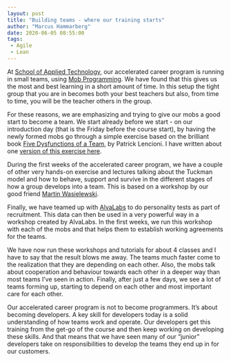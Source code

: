 ```yaml
---
layout: post
title: "Building teams - where our training starts"
author: "Marcus Hammarberg"
date: 2020-06-05 08:55:00
tags:
 - Agile
 - Lean
---
```


At [School of Applied Technology](https://salt.dev/), our accelerated career program is running in small teams, using [Mob Programming](http://www.marcusoft.net/2013/08/repost-mob-programming-full-team-full-throttle.html). We have found that this gives us the most and best learning in a short amount of time. In this setup the tight group that you are in becomes both your best teachers but also, from time to time, you will be the teacher others in the group. 

<a name='more'></a>

For these reasons, we are emphasizing and trying to give our mobs a good start to become a team. We start already before we start - on our introduction day (that is the Friday before the course start), by having the newly formed mobs go through a simple exercise based on the brilliant book [Five Dysfunctions of a Team](https://www.amazon.com/The-Five-Dysfunctions-Team-Leadership/dp/0787960756), by Patrick Lencioni. I have written about one [version of this exercise here](http://www.marcusoft.net/2016/02/5-dysfunctions-of-a-team-exercise.html). 

During the first weeks of the accelerated career program, we have a couple of other very hands-on exercise and lectures talking about the Tuckman model and how to behave, support and survive in the different stages of how a group develops into a team. This is based on a workshop by our good friend [Martin Wasielewski](https://www.linkedin.com/in/coachwasse/). 

Finally, we have teamed up with [AlvaLabs](https://alvalabs.io/) to do personality tests as part of recruitment. This data can then be used in a very powerful way in a workshop created by AlvaLabs. In the first weeks, we run this workshop with each of the mobs and that helps them to establish working agreements for the teams. 

We have now run these workshops and tutorials for about 4 classes and I have to say that the result blows me away. The teams much faster come to the realization that they are depending on each other. Also, the mobs talk about cooperation and behaviour towards each other in a deeper way than most teams I’ve seen in action. Finally, after just a few days, we see a lot of teams forming up, starting to depend on each other and most important care for each other. 

Our accelerated career program is not to become programmers. It’s about becoming developers. A key skill for developers today is a solid understanding of how teams work and operate. Our developers get this training from the get-go of the course and then keep working on developing these skills. And that means that we have seen many of our “junior” developers take on responsibilities to develop the teams they end up in for our customers. 



